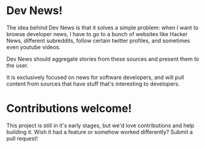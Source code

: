 # Dev News!

The idea behind Dev News is that it solves a simple problem: when I want to browse developer news, I have to go to a bunch of websites like Hacker News, different subreddits, follow certain twitter profiles, and sometimes even youtube videos.

Dev News should aggregate stories from these sources and present them to the user.

It is exclusively focused on news for software developers, and will pull content from sources that have stuff that's interesting to developers.

# Contributions welcome!

This project is still in it's early stages, but we'd love contributions and help building it.  Wish it had a feature or somehow worked differently?  Submit a pull request!